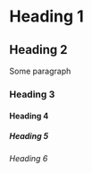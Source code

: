 
# Heading 1

## Heading 2

Some paragraph

### Heading 3

#### Heading 4




##### Heading 5


###### Heading 6
